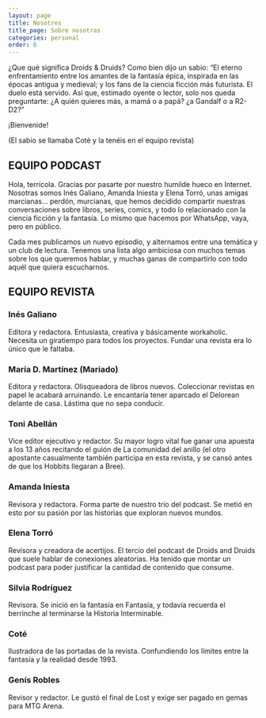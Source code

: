 ```yaml
---
layout: page
title: Nosotres
title_page: Sobre nosotras
categories: personal
order: 6
---
```

¿Que qué significa Droids & Druids? Como bien dijo un sabio: “El eterno enfrentamiento entre los amantes de la fantasía épica, inspirada en las épocas antigua y medieval; y los fans de la ciencia ficción más futurista. El duelo está servido. Así que, estimado oyente o lector, solo nos queda preguntarte: ¿A quién quieres más, a mamá o a papá? ¿a Gandalf o a R2-D2?”


¡Bienvenide!


(El sabio se llamaba Coté y la tenéis en el equipo revista)



## EQUIPO PODCAST

Hola, terrícola. Gracias por pasarte por nuestro humilde hueco en Internet. Nosotras somos Inés Galiano, Amanda Iniesta y Elena Torró, unas amigas marcianas… perdón, murcianas, que hemos decidido compartir nuestras conversaciones sobre libros, series, comics, y todo lo relacionado con la ciencia ficción y la fantasía. Lo mismo que hacemos por WhatsApp, vaya, pero en público.


Cada mes publicamos un nuevo episodio, y alternamos entre una temática y un club de lectura. Tenemos una lista algo ambiciosa con muchos temas sobre los que queremos hablar, y muchas ganas de compartirlo con todo aquél que quiera escucharnos.

## EQUIPO REVISTA

### Inés Galiano

Editora y redactora.
Entusiasta, creativa y básicamente workaholic. Necesita un giratiempo para todos los proyectos. Fundar una revista era lo único que le faltaba. 

### María D. Martínez (Mariado)

Editora y redactora.
Olisqueadora de libros nuevos. Coleccionar revistas en papel le 
acabará arruinando. Le encantaría tener aparcado el Delorean delante de casa. Lástima que no sepa conducir.

### Toni Abellán

Vice editor ejecutivo y redactor.
Su mayor logro vital fue ganar una apuesta a los 13 años recitando el guión de La comunidad del anillo (el otro apostante casualmente también participa en esta revista, y se cansó antes de que los Hobbits llegaran a Bree).

### Amanda Iniesta

Revisora y redactora.
Forma parte de nuestro trío del podcast. Se metió en esto por su pasión por las historias que exploran nuevos mundos. 

### Elena Torró

Revisora y creadora de acertijos.
El tercio del podcast de Droids and Druids que suele hablar de conexiones aleatorias. Ha tenido que montar un podcast para poder justificar la cantidad de contenido que consume.

### Silvia Rodríguez

Revisora.
Se inició en la fantasía en Fantasía, y todavía recuerda el berrinche al terminarse la Historia Interminable.

### Coté

Ilustradora de las portadas de la revista.
Confundiendo los límites entre la fantasía y la realidad desde 1993.

### Genís Robles

Revisor y redactor.
Le gustó el final de Lost y exige ser pagado en gemas para MTG Arena.